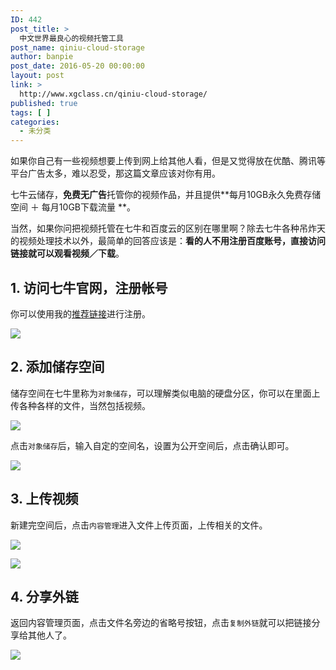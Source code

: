 ```yaml
---
ID: 442
post_title: >
  中文世界最良心的视频托管工具
post_name: qiniu-cloud-storage
author: banpie
post_date: 2016-05-20 00:00:00
layout: post
link: >
  http://www.xgclass.cn/qiniu-cloud-storage/
published: true
tags: [ ]
categories:
  - 未分类
---
```

如果你自己有一些视频想要上传到网上给其他人看，但是又觉得放在优酷、腾讯等平台广告太多，难以忍受，那这篇文章应该对你有用。

七牛云储存，**免费无广告**托管你的视频作品，并且提供**每月10GB永久免费存储空间 ＋ 每月10GB下载流量 **。

当然，如果你问把视频托管在七牛和百度云的区别在哪里啊？除去七牛各种吊炸天的视频处理技术以外，最简单的回答应该是：**看的人不用注册百度账号，直接访问链接就可以观看视频／下载**。

## 1\. 访问七牛官网，注册帐号

你可以使用我的[推荐链接][1]进行注册。

![][2]

## 2\. 添加储存空间

储存空间在七牛里称为`对象储存`，可以理解类似电脑的硬盘分区，你可以在里面上传各种各样的文件，当然包括视频。

![][3]

点击`对象储存`后，输入自定的空间名，设置为公开空间后，点击确认即可。

![][4]

## 3\. 上传视频

新建完空间后，点击`内容管理`进入文件上传页面，上传相关的文件。

![][5]

![][6]

## 4\. 分享外链

返回内容管理页面，点击文件名旁边的省略号按钮，点击`复制外链`就可以把链接分享给其他人了。

![][7]

 [1]: https://portal.qiniu.com/signup?code=3lk7jzvknk5zm
 [2]: http://www.banpie.info/wp-content/uploads/2018/11/qiniu-1.png
 [3]: http://www.banpie.info/wp-content/uploads/2018/11/qiniu-2.png
 [4]: http://www.banpie.info/wp-content/uploads/2018/11/qiniu-3.png
 [5]: http://www.banpie.info/wp-content/uploads/2018/11/qiniu-4.png
 [6]: http://www.banpie.info/wp-content/uploads/2018/11/qiniu-5.png
 [7]: http://www.banpie.info/wp-content/uploads/2018/11/qiniu-6.png